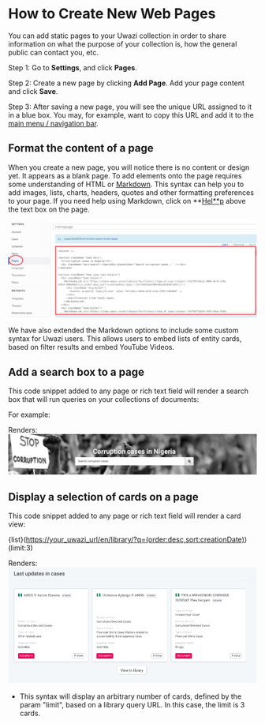 # How to Create New Web Pages

You can add static pages to your Uwazi collection in order to share information on what the purpose of your collection is, how the general public can contact you, etc.

Step 1: Go to **Settings**, and click **Pages**.

Step 2: Create a new page by clicking **Add Page**. Add your page content and click **Save**.

Step 3: After saving a new page, you will see the unique URL assigned to it in a blue box. You may, for example, want to copy this URL and add it to the [main menu / navigation bar](#bookmark=id.syabje1hn3th).

## Format the content of a page

When you create a new page, you will notice there is no content or design yet. It appears as a blank page. To add elements onto the page requires some understanding of HTML or [Markdown](https://guides.github.com/features/mastering-markdown/). This syntax can help you to add images, lists, charts, headers, quotes and other formatting preferences to your page. If you need help using Markdown, click on **[Hel**p](https://guides.github.com/features/mastering-markdown/) above the text box on the page.

![image alt text](images/image_67.png)

We have also extended the Markdown options to include some custom syntax for Uwazi users. This allows users to embed lists of entity cards, based on filter results and embed YouTube Videos.

## Add a search box to a page

This code snippet <SearchBox /> added to any page or rich text field will render a search box that will run queries on your collections of documents:

For example: <SearchBox placeholder="Search corruption cases..." />

Renders: ![image alt text](images/image_68.png)

## Display a selection of cards on a page

This code snippet added to any page or rich text field will render a card view:

{list}([https://your_uwazi_url/en/library/?q=(order:desc,sort:creationDate)](<https://your_uwazi_url/en/library/?q=(order:desc,sort:creationDate)>))(limit:3)

Renders: ![image alt text](images/image_69.png)

- This syntax will display an arbitrary number of cards, defined by the param "limit", based on a library query URL. In this case, the limit is 3 cards.
